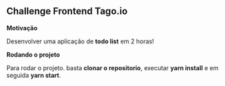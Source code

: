 ## Challenge Frontend  Tago.io

**Motivação**

Desenvolver uma aplicação de **todo list** em 2 horas!

**Rodando o projeto**

Para rodar o projeto. basta **clonar o repositorio**, executar **yarn install** e em seguida **yarn start**.

